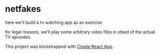 # netfakes

here we'll build a tv watching app as an exercise

for legal reasons, we'll play some arbitrary video files in stead of the actual TV episodes.










This project was bootstrapped with [Create React App](https://github.com/facebook/create-react-app).
